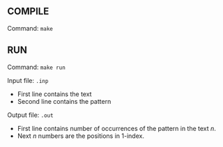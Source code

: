 ## COMPILE
Command: `make`

## RUN
Command: `make run`

Input file: `.inp` 
- First line contains the text
- Second line contains the pattern

Output file: `.out` 
- First line contains number of occurrences of the pattern in the text $n$.
- Next $n$ numbers are the positions in 1-index.
